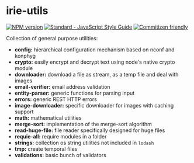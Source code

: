 # irie-utils

[![NPM version](http://img.shields.io/npm/v/irie-utils.svg)](https://www.npmjs.com/package/irie-utils)
[![Standard - JavaScript Style Guide](https://img.shields.io/badge/code_style-standard-brightgreen.svg)](https://standardjs.com)
[![Commitizen friendly](https://img.shields.io/badge/commitizen-friendly-brightgreen.svg)](http://commitizen.github.io/cz-cli/)

Collection of general purpose utilities:

- **config:** hierarchical configuration mechanism based on nconf and konphyg
- **crypto:** easily encrypt and decrypt text using node's native crypto module
- **downloader:** download a file as stream, as a temp file and deal with images
- **email-verifier:** email address validation
- **entity-parser:** generic functions for parsing input
- **errors:** generic REST HTTP errors
- **image-downloader:** specific downloader for images with caching support
- **math:** mathematical utilities
- **merge-sort:** implementation of the merge-sort algorithm
- **read-huge-file:** file reader specifically designed for huge files
- **requie-all:** require modules in a folder
- **strings:** collection os string utilities not included in `lodash`
- **tmp:** create temporal files
- **validations:** basic bunch of validators
